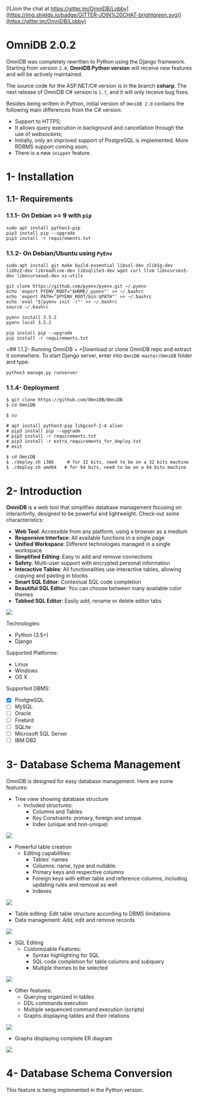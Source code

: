 [![Join the chat at https://gitter.im/OmniDB/Lobby](https://img.shields.io/badge/GITTER-JOIN%20CHAT-brightgreen.svg)](https://gitter.im/OmniDB/Lobby)

# OmniDB 2.0.2

OmniDB was completely rewritten to Python using the Django framework. Starting from version `2.0`, **OmniDB Python version** will receive new features and will be actively maintained.

The source code for the ASP.NET/C\# version is in the branch **csharp**. The next release of OmniDB C\# version is `1.7`, and it will only receive bug fixes.

Besides being written in Python, initial version of `OmniDB 2.0` contains the following main differences from the C\# version:

- Support to HTTPS;
- It allows query execution in background and cancellation through the use of *websockets*;
- Initially, only an improved support of PostgreSQL is implemented. More RDBMS support coming soon;
- There is a new `Snippet` feature.

# 1- Installation

## 1.1- Requirements

### 1.1.1- On Debian >= 9 with `pip`

```
sudo apt install python3-pip
pip3 install pip --upgrade
pip3 install -r requirements.txt
```

### 1.1.2- On Debian/Ubuntu using `PyEnv`

```
sudo apt install git make build-essential libssl-dev zlib1g-dev libbz2-dev libreadline-dev libsqlite3-dev wget curl llvm libncurses5-dev libncursesw5-dev xz-utils

git clone https://github.com/pyenv/pyenv.git ~/.pyenv
echo 'export PYENV_ROOT="$HOME/.pyenv"' >> ~/.bashrc
echo 'export PATH="$PYENV_ROOT/bin:$PATH"' >> ~/.bashrc
echo 'eval "$(pyenv init -)"' >> ~/.bashrc
source ~/.bashrc

pyenv install 3.5.2
pyenv local 3.5.2

pip install pip --upgrade
pip install -r requirements.txt
```

+## 1.1.2- Running OmniDB
 +
 +Download or clone OmniDB repo and extract it somewhere. To start Django server, enter into `OmniDB-master/OmniDB` folder and type:
 
 ```
 python3 manage.py runserver
 ```

### 1.1.4- Deployment

```
$ git clone https://github.com/OmniDB/OmniDB
$ cd OmniDB

$ su

# apt install python3-pip libgconf-2-4 alien
# pip3 install pip --upgrade
# pip3 install -r requirements.txt
# pip3 install -r extra_requirements_for_deploy.txt
# exit

$ cd OmniDB
$ ./deploy.sh i386     # for 32 bits, need to be on a 32 bits machine
$ ./deploy.sh amd64   # for 64 bits, need to be on a 64 bits machine
```

# 2- Introduction

**OmniDB** is a web tool that simplifies database management focusing on interactivity, designed to be powerful and lightweight. Check-out some characteristics:

- **Web Tool**: Accessible from any platform, using a browser as a medium
- **Responsive Interface**: All available functions in a single page
- **Unified Workspace**: Different technologies managed in a single workspace
- **Simplified Editing**: Easy to add and remove connections
- **Safety**: Multi-user support with encrypted personal information
- **Interactive Tables**: All functionalities use interactive tables, allowing copying and pasting in blocks
- **Smart SQL Editor**: Contextual SQL code completion
- **Beautiful SQL Editor**: You can choose between many available color themes
- **Tabbed SQL Editor**: Easily add, rename or delete editor tabs

![](http://162.243.1.11/images/screenshots/screen00.png)

Technologies:

- Python (3.5+)
- Django

Supported Platforms:

- Linux
- Windows
- OS X

Supported DBMS:

- [X] PostgreSQL
- [ ] MySQL
- [ ] Oracle
- [ ] Firebird
- [ ] SQLite
- [ ] Microsoft SQL Server
- [ ] IBM DB2

# 3- Database Schema Management

OmniDB is designed for easy database management. Here are some features:

- Tree view showing database structure
  - Included structures:
    - Columns and Tables
    - Key Constraints: primary, foreign and unique
    - Index (unique and non-unique)

![](http://162.243.1.11/images/screenshots/treeview.png)

- Powerful table creation
  - Editing capabilities:
    - Tables' names
    - Columns: name, type and nullable
    - Primary keys and respective columns
    - Foreign keys with either table and reference columns, including updating rules and removal as well
    - Indexes

![](http://162.243.1.11/images/screenshots/screen05.png)

- Table editing: Edit table structure according to DBMS limitations
- Data management: Add, edit and remove records

![](http://162.243.1.11/images/screenshots/screen07.png)

- SQL Editing
  - Customizable Features:
    - Syntax highlighting for SQL
    - SQL code completion for table columns and subquery
    - Multiple themes to be selected

![](http://162.243.1.11/images/screenshots/screen06.png)

- Other features:
  - Querying organized in tables
  - DDL commands execution
  - Multiple sequenced command execution (scripts)
  - Graphs displaying tables and their relations

![](http://162.243.1.11/images/screenshots/screen02.png)

  - Graphs displaying complete ER diagram

![](http://162.243.1.11/images/screenshots/screen01.png)

# 4- Database Schema Conversion

This feature is being implemented in the Python version.
